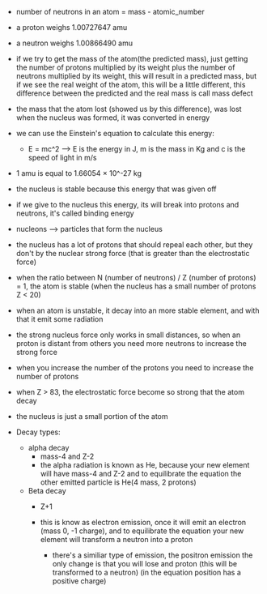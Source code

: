 * number of neutrons in an atom = mass - atomic_number

* a proton weighs 1.00727647 amu
* a neutron weighs 1.00866490 amu

* if we try to get the mass of the atom(the predicted mass), just getting the number of protons multiplied by its weight plus the number of neutrons multiplied by its weight, this will result in a predicted mass, but if we see the real weight of the atom, this will be a little different, this difference between the predicted and the real mass is call mass defect
* the mass that the atom lost (showed us by this difference), was lost when the nucleus was formed, it was converted in energy

* we can use the Einstein's equation to calculate this energy:
  * E = mc^2 --> E is the energy in J, m is the mass in Kg and c is the speed of light in m/s

* 1 amu is equal to 1.66054 × 10^-27 kg

* the nucleus is stable because this energy that was given off
* if we give to the nucleus this energy, its will break into protons and neutrons, it's called binding energy

* nucleons --> particles that form the nucleus

* the nucleus has a lot of protons that should repeal each other, but they don't by the nuclear strong force (that is greater than the electrostatic force)

* when the ratio between N (number of neutrons) / Z (number of protons) = 1, the atom is stable (when the nucleus has a small number of protons Z < 20)

* when an atom is unstable, it decay into an more stable element, and with that it emit some radiation

* the strong nucleus force only works in small distances, so when an proton is distant from others you need more neutrons to increase the strong force

* when you increase the number of the protons you need to increase the number of protons

* when Z > 83, the electrostatic force become so strong that the atom decay

* the nucleus is just a small portion of the atom

* Decay types:
  * alpha decay
    * mass-4 and Z-2
    * the alpha radiation is known as He, because your new element will have mass-4 and Z-2 and to equilibrate the equation the other emitted particle is He(4 mass, 2 protons)
  * Beta decay
    * Z+1
    * this is know as electron emission, once it will emit an electron (mass 0, -1 charge), and to equilibrate the equation your new element will transform a neutron into a proton

      * there's a similiar type of emission, the positron emission the only change is that you will lose and proton (this will be transformed to a neutron) (in the equation position has a positive charge)

